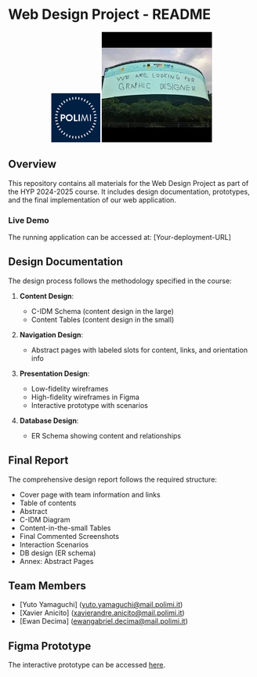 # Web Design Project - README
<p align="center">
  <img src="report/asset/icon.jpeg" alt="Politecnico di Milano Logo" width="100"/>
  <img src="report/asset/images.jpeg" alt="logo of our team"="100"/>
</p>



## Overview
This repository contains all materials for the Web Design Project as part of the HYP 2024-2025 course. It includes design documentation, prototypes, and the final implementation of our web application.

<!--
## Repository Structure
```
├── design-documentation/
│   ├── c-idm-diagram.png
│   ├── content-tables.md
│   ├── abstract-pages/
│   ├── wireframes/
│   │   ├── low-fidelity/
│   │   └── high-fidelity/
│   ├── interaction-scenarios.md
│   └── db-design/
│       └── er-diagram.png
├── figma-prototype/
│   └── prototype-link.md
├── implementation/
│   ├── frontend/
│   ├── backend/
│   └── database/
├── screenshots/
│   └── commented-screenshots/
├── final-report/
│   └── Group-surname1-surname2-surname3-Design-Report-YYYY-MM-DD.pdf
└── README.md
```

## Getting Started

### Prerequisites
- Node.js (v16+)
- npm or yarn
- Database (as specified in implementation)

### Installation
1. Clone this repository:
   ```
   git clone [repository-url]
   ```
2. Install dependencies:
   ```
   cd implementation
   npm install
   ```
3. Configure database settings in `implementation/backend/config/db.config.js`
4. Start the application:
   ```
   npm start
   ```
-->

### Live Demo
The running application can be accessed at: [Your-deployment-URL]

## Design Documentation
The design process follows the methodology specified in the course:

1. **Content Design**:
   - C-IDM Schema (content design in the large)
   - Content Tables (content design in the small)

2. **Navigation Design**:
   - Abstract pages with labeled slots for content, links, and orientation info

3. **Presentation Design**:
   - Low-fidelity wireframes
   - High-fidelity wireframes in Figma
   - Interactive prototype with scenarios

4. **Database Design**:
   - ER Schema showing content and relationships

## Final Report
The comprehensive design report follows the required structure:
- Cover page with team information and links
- Table of contents
- Abstract
- C-IDM Diagram
- Content-in-the-small Tables
- Final Commented Screenshots
- Interaction Scenarios
- DB design (ER schema)
- Annex: Abstract Pages

## Team Members
- [Yuto Yamaguchi] ([yuto.yamaguchi@mail.polimi.it](mailto:yuto.yamaguchi@mail.polimi.it))
- [Xavier Anicito] ([xavierandre.anicito@mail.polimi.it](mailto:xavierandre.anicito@mail.polimi.it))
- [Ewan Decima] ([ewangabriel.decima@mail.polimi.it](mailto:ewangabriel.decima@mail.polimi.it))

## Figma Prototype
The interactive prototype can be accessed [here](https://www.figma.com/design/grXIBaO2j7GEfZ686v671W/Hyp-App?node-id=0-1&p=f&t=GdOyxDLW52tlILSi-0).


